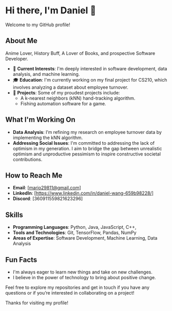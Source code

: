 # Hi there, I'm Daniel 👋

Welcome to my GitHub profile!

## About Me

Anime Lover, History Buff, A Lover of Books, and prospective Software Developer. 

- 🌱 **Current Interests**: I'm deeply interested in software development, data analysis, and machine learning.
- 🎓 **Education**: I'm currently working on my final project for CS210, which involves analyzing a dataset about employee turnover.
- 💼 **Projects**: Some of my proudest projects include:
  - A k-nearest neighbors (kNN) hand-tracking algorithm.
  - Fishing automation software for a game.

## What I'm Working On

- **Data Analysis**: I’m refining my research on employee turnover data by implementing the kNN algorithm.
- **Addressing Social Issues**: I'm committed to addressing the lack of optimism in my generation. I aim to bridge the gap between unrealistic optimism and unproductive pessimism to inspire constructive societal contributions.

## How to Reach Me

- **Email**: [mario29811@gmail.com]
- **LinkedIn**: [https://www.linkedin.com/in/daniel-wang-659b98228/]
- **Discord**: [360911559821623296]

## Skills

- **Programming Languages**: Python, Java, JavaScript, C++, 
- **Tools and Technologies**: Git, TensorFlow, Pandas, NumPy
- **Areas of Expertise**: Software Development, Machine Learning, Data Analysis

## Fun Facts

- I'm always eager to learn new things and take on new challenges.
- I believe in the power of technology to bring about positive change.

Feel free to explore my repositories and get in touch if you have any questions or if you’re interested in collaborating on a project!

Thanks for visiting my profile!
